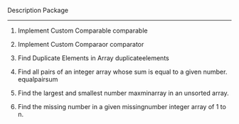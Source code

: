 Description									Package
****************************************	**********
1) Implement Custom Comparable  			comparable

2) Implement Custom Comparaor				comparator

3) Find Duplicate Elements in Array			duplicateelements

4) Find all pairs of an integer array 
   whose sum is equal to a given number. 	equalpairsum

5) Find the largest and smallest number 	maxminarray
   in an unsorted array. 
   
6) Find the missing number in a given 		missingnumber
   integer array of 1 to n.